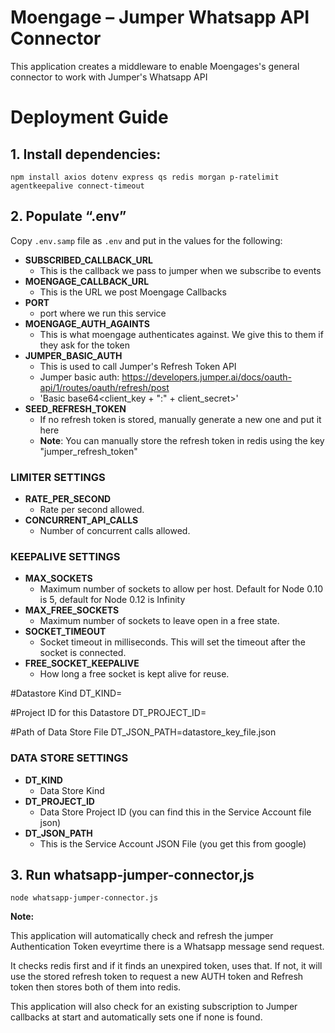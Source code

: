 # **Moengage – Jumper Whatsapp API Connector**

This application creates a middleware to enable Moengages's general connector to work with Jumper's Whatsapp API

# **Deployment Guide**

## **1. Install dependencies:**

    npm install axios dotenv express qs redis morgan p-ratelimit agentkeepalive connect-timeout

## **2. Populate “.env”**
Copy `.env.samp` file as `.env` and put in the values for the following:
 
 

 - **SUBSCRIBED_CALLBACK_URL**
	- This is the callback we pass to jumper when we subscribe to events
- **MOENGAGE_CALLBACK_URL**
	- This is the URL we post Moengage Callbacks
- **PORT**
	- port where we run this service
- **MOENGAGE_AUTH_AGAINTS**
	- This is what moengage authenticates against. We give this to them if they ask for the token
- **JUMPER_BASIC_AUTH**
	- This is used to call Jumper's Refresh Token API
    - Jumper basic auth: https://developers.jumper.ai/docs/oauth-api/1/routes/oauth/refresh/post
    - 'Basic base64<client_key + ":" + client_secret>'
- **SEED_REFRESH_TOKEN**
	- If no refresh token is stored, manually generate a new one and put it here
	- **Note**: You can manually store the refresh token in redis using the key "jumper_refresh_token"
   
	 

   
 ### LIMITER SETTINGS ###

- 	**RATE_PER_SECOND**
	- Rate per second allowed.
- **CONCURRENT_API_CALLS**
	- Number of concurrent calls allowed.




### KEEPALIVE SETTINGS ###
- **MAX_SOCKETS**
	- Maximum number of sockets to allow per host. Default for Node 0.10 is 5, default for Node 0.12 is Infinity
- **MAX_FREE_SOCKETS**
	- Maximum number of sockets to leave open in a free state. 
- **SOCKET_TIMEOUT**
	- Socket timeout in milliseconds. This will set the timeout after the socket is connected.
- **FREE_SOCKET_KEEPALIVE**
	- How long a free socket is kept alive for reuse.

#Datastore Kind
DT_KIND=

#Project ID for this Datastore
DT_PROJECT_ID=

#Path of Data Store File
DT_JSON_PATH=datastore_key_file.json


### DATA STORE SETTINGS ###
- **DT_KIND**
	- Data Store Kind
- **DT_PROJECT_ID**
	- Data Store Project ID (you can find this in the Service Account file json)
- **DT_JSON_PATH**
  - This is the Service Account JSON File (you get this from google)

## 3. Run whatsapp-jumper-connector,js

    node whatsapp-jumper-connector.js

**Note:**

This application will automatically check and refresh the jumper Authentication Token eveyrtime there is a Whatsapp message send request.

It checks redis first and if it finds an unexpired token, uses that. If not, it will use the stored refresh token to request a new AUTH token and Refresh token then stores both of them into redis.

This application will also check for an existing subscription to Jumper callbacks at start and automatically sets one if none is found.